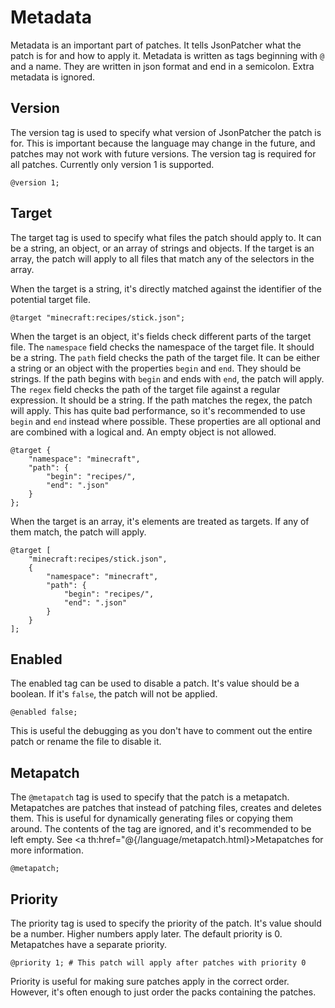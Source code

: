 <html lang="en" th:replace="~{page::page('Metadata', ~{::content})}">
<body th:fragment="content">

# Metadata
Metadata is an important part of patches. It tells JsonPatcher what the patch is for and how to apply it.
Metadata is written as tags beginning with `@` and a name. They are written in json format and end in a semicolon.
Extra metadata is ignored.

## Version
The version tag is used to specify what version of JsonPatcher the patch is for.
This is important because the language may change in the future, and patches may not work with future versions.
The version tag is required for all patches. Currently only version 1 is supported.

```jsonpatcher
@version 1;
```

## Target
The target tag is used to specify what files the patch should apply to.
It can be a string, an object, or an array of strings and objects.
If the target is an array, the patch will apply to all files that match any of the selectors in the array.

When the target is a string, it's directly matched against the identifier of the potential target file.
```jsonpatcher
@target "minecraft:recipes/stick.json";
```

When the target is an object, it's fields check different parts of the target file.
The `namespace` field checks the namespace of the target file. It should be a string.
The `path` field checks the path of the target file. 
It can be either a string or an object with the properties `begin` and `end`.
They should be strings. If the path begins with `begin` and ends with `end`, the patch will apply.
The `regex` field checks the path of the target file against a regular expression.
It should be a string. If the path matches the regex, the patch will apply.
This has quite bad performance, so it's recommended to use `begin` and `end` instead where possible.
These properties are all optional and are combined with a logical and. An empty object is not allowed.
```jsonpatcher
@target {
    "namespace": "minecraft",
    "path": {
        "begin": "recipes/",
        "end": ".json"
    }
};
```

When the target is an array, it's elements are treated as targets.
If any of them match, the patch will apply.
```jsonpatcher
@target [
    "minecraft:recipes/stick.json",
    {
        "namespace": "minecraft",
        "path": {
            "begin": "recipes/",
            "end": ".json"
        }
    }
];
```

## Enabled
The enabled tag can be used to disable a patch.
It's value should be a boolean. If it's `false`, the patch will not be applied.
```jsonpatcher
@enabled false;
```
This is useful the debugging as you don't have to comment out the entire patch or rename the file to disable it.

## Metapatch
The `@metapatch` tag is used to specify that the patch is a metapatch.
Metapatches are patches that instead of patching files, creates and deletes them.
This is useful for dynamically generating files or copying them around.
The contents of the tag are ignored, and it's recommended to be left empty.
See <a th:href="@{/language/metapatch.html}>Metapatches</a> for more information.
```jsonpatcher
@metapatch;
```

## Priority
The priority tag is used to specify the priority of the patch.
It's value should be a number. Higher numbers apply later.
The default priority is 0. Metapatches have a separate priority.
```jsonpatcher
@priority 1; # This patch will apply after patches with priority 0
```
Priority is useful for making sure patches apply in the correct order.
However, it's often enough to just order the packs containing the patches.

</body>
</html>
